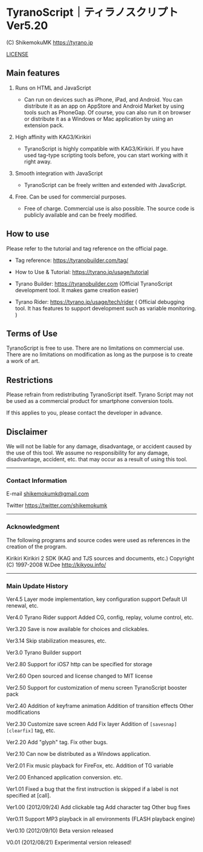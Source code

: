 
# TyranoScript｜ティラノスクリプト Ver5.20  

(C) ShikemokuMK <https://tyrano.jp>

[LICENSE](./LICENSE_en.md)

## Main features

1. Runs on HTML and JavaScript
    - Can run on devices such as iPhone, iPad, and Android. You can distribute it as an app on AppStore and Android Market by using tools such as PhoneGap. Of course, you can also run it on browser or distribute it as a Windows or Mac application by using an extension pack.

1. High affinity with KAG3/Kirikiri

   - TyranoScript is highly compatible with KAG3/Kirikiri. If you have used tag-type scripting tools before, you can start working with it right away.

1. Smooth integration with JavaScript

   - TyranoScript can be freely written and extended with JavaScript.

1. Free. Can be used for commercial purposes.

   - Free of charge. Commercial use is also possible. The source code is publicly available and can be freely modified.

## How to use

Please refer to the tutorial and tag reference on the official page.

- Tag reference: <https://tyranobuilder.com/tag/>

- How to Use & Tutorial: <https://tyrano.jp/usage/tutorial>

- Tyrano Builder: <https://tyranobuilder.com> (Official TyranoScript development tool. It makes game creation easier)

- Tyrano Rider: <https://tyrano.jp/usage/tech/rider> (
   Official debugging tool. It has features to support development such as variable monitoring.
)

## Terms of Use

TyranoScript is free to use. There are no limitations on commercial use. There are no limitations on modification as long as the purpose is to create a work of art.

## Restrictions

Please refrain from redistributing TyranoScript itself. Tyrano Script may not be used as a commercial product for smartphone conversion tools.

If this applies to you, please contact the developer in advance.

## Disclaimer

We will not be liable for any damage, disadvantage, or accident caused by the use of this tool. We assume no responsibility for any damage, disadvantage, accident, etc. that may occur as a result of using this tool.

---

### Contact Information

E-mail
shikemokumk@gmail.com

Twitter
<https://twitter.com/shikemokumk>

---

### Acknowledgment

The following programs and source codes were used as references in the creation of the program.

Kirikiri Kirikiri 2 SDK (KAG and TJS sources and documents, etc.)
Copyright (C) 1997-2008 W.Dee
<http://kikyou.info/>

---

### Main Update History

Ver4.5
Layer mode implementation, key configuration support
Default UI renewal, etc.

Ver4.0
Tyrano Rider support
Added CG, config, replay, volume control, etc.

Ver3.20
Save is now available for choices and clickables.

Ver3.14
Skip stabilization measures, etc.

Ver3.0
Tyrano Builder support

Ver2.80
Support for iOS7
http can be specified for storage

Ver2.60
Open sourced and license changed to MIT license

Ver2.50
Support for customization of menu screen
TyranoScript booster pack

Ver2.40
Addition of keyframe animation
Addition of transition effects
Other modifications

Ver2.30
Customize save screen
Add Fix layer
Addition of `[savesnap][clearfix]` tag, etc.

Ver2.20
Add "glyph" tag. Fix other bugs.

Ver2.10
Can now be distributed as a Windows application.

Ver2.01
Fix music playback for FireFox, etc.
Addition of TG variable

Ver2.00
Enhanced application conversion. etc.

Ver1.01
Fixed a bug that the first instruction is skipped if a label is not specified at [call].

Ver1.00 (2012/09/24)
Add clickable tag
Add character tag
Other bug fixes

Ver0.11
Support MP3 playback in all environments (FLASH playback engine)

Ver0.10 (2012/09/10)
Beta version released

V0.01 (2012/08/21)
Experimental version released!
